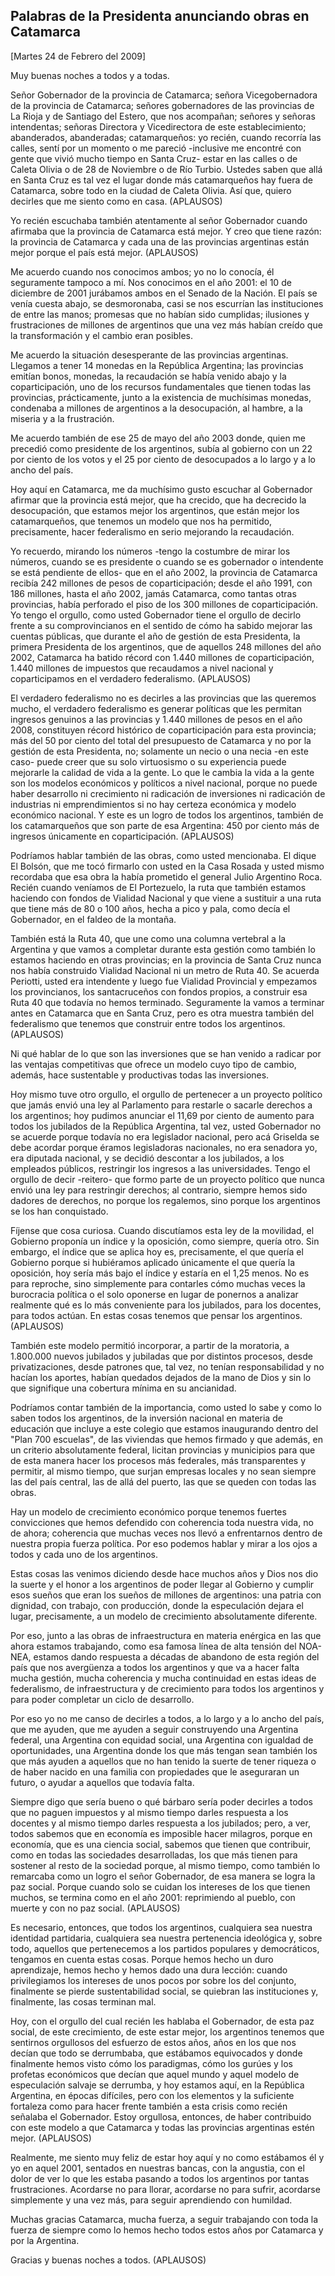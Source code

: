 Palabras de la Presidenta anunciando obras en Catamarca
-------------------------------------------------------

[Martes 24 de Febrero del 2009]

Muy buenas noches a todos y a todas.

Señor Gobernador de la provincia de Catamarca; señora Vicegobernadora de
la provincia de Catamarca; señores gobernadores de las provincias de La
Rioja y de Santiago del Estero, que nos acompañan; señores y señoras
intendentas; señoras Directora y Vicedirectora de este establecimiento;
abanderados, abanderadas; catamarqueños: yo recién, cuando recorría las
calles, sentí por un momento o me pareció -inclusive me encontré con
gente que vivió mucho tiempo en Santa Cruz- estar en las calles o de
Caleta Olivia o de 28 de Noviembre o de Río Turbio. Ustedes saben que
allá en Santa Cruz es tal vez el lugar donde más catamarqueños hay fuera
de Catamarca, sobre todo en la ciudad de Caleta Olivia. Así que, quiero
decirles que me siento como en casa. (APLAUSOS)

Yo recién escuchaba también atentamente al señor Gobernador cuando
afirmaba que la provincia de Catamarca está mejor. Y creo que tiene
razón: la provincia de Catamarca y cada una de las provincias argentinas
están mejor porque el país está mejor. (APLAUSOS)

Me acuerdo cuando nos conocimos ambos; yo no lo conocía, él seguramente
tampoco a mí. Nos conocimos en el año 2001: el 10 de diciembre de 2001
jurábamos ambos en el Senado de la Nación. El país se venía cuesta
abajo, se desmoronaba, casi se nos escurrían las instituciones de entre
las manos; promesas que no habían sido cumplidas; ilusiones y
frustraciones de millones de argentinos que una vez más habían creído
que la transformación y el cambio eran posibles.

Me acuerdo la situación desesperante de las provincias argentinas.
Llegamos a tener 14 monedas en la República Argentina; las provincias
emitían bonos, monedas, la recaudación se había venido abajo y la
coparticipación, uno de los recursos fundamentales que tienen todas las
provincias, prácticamente, junto a la existencia de muchísimas monedas,
condenaba a millones de argentinos a la desocupación, al hambre, a la
miseria y a la frustración.

Me acuerdo también de ese 25 de mayo del año 2003 donde, quien me
precedió como presidente de los argentinos, subía al gobierno con un 22
por ciento de los votos y el 25 por ciento de desocupados a lo largo y a
lo ancho del país.

Hoy aquí en Catamarca, me da muchísimo gusto escuchar al Gobernador
afirmar que la provincia está mejor, que ha crecido, que ha decrecido la
desocupación, que estamos mejor los argentinos, que están mejor los
catamarqueños, que tenemos un modelo que nos ha permitido, precisamente,
hacer federalismo en serio mejorando la recaudación.

Yo recuerdo, mirando los números -tengo la costumbre de mirar los
números, cuando se es presidente o cuando se es gobernador o intendente
se está pendiente de ellos- que en el año 2002, la provincia de
Catamarca recibía 242 millones de pesos de coparticipación; desde el año
1991, con 186 millones, hasta el año 2002, jamás Catamarca, como tantas
otras provincias, había perforado el piso de los 300 millones de
coparticipación. Yo tengo el orgullo, como usted Gobernador tiene el
orgullo de decirlo frente a su comprovincianos en el sentido de cómo ha
sabido mejorar las cuentas públicas, que durante el año de gestión de
esta Presidenta, la primera Presidenta de los argentinos, que de
aquellos 248 millones del año 2002, Catamarca ha batido récord con 1.440
millones de coparticipación, 1.440 millones de impuestos que recaudamos
a nivel nacional y coparticipamos en el verdadero federalismo.
(APLAUSOS)

El verdadero federalismo no es decirles a las provincias que las
queremos mucho, el verdadero federalismo es generar políticas que les
permitan ingresos genuinos a las provincias y 1.440 millones de pesos en
el año 2008, constituyen récord histórico de coparticipación para esta
provincia; más del 50 por ciento del total del presupuesto de Catamarca
y no por la gestión de esta Presidenta, no; solamente un necio o una
necia -en este caso- puede creer que su solo virtuosismo o su
experiencia puede mejorarle la calidad de vida a la gente. Lo que le
cambia la vida a la gente son los modelos económicos y políticos a nivel
nacional, porque no puede haber desarrollo ni crecimiento ni radicación
de inversiones ni radicación de industrias ni emprendimientos si no hay
certeza económica y modelo económico nacional. Y este es un logro de
todos los argentinos, también de los catamarqueños que son parte de esa
Argentina: 450 por ciento más de ingresos únicamente en coparticipación.
(APLAUSOS)

Podríamos hablar también de las obras, como usted mencionaba. El dique
El Bolsón, que me tocó firmarlo con usted en la Casa Rosada y usted
mismo recordaba que esa obra la había prometido el general Julio
Argentino Roca. Recién cuando veníamos de El Portezuelo, la ruta que
también estamos haciendo con fondos de Vialidad Nacional y que viene a
sustituir a una ruta que tiene más de 80 o 100 años, hecha a pico y
pala, como decía el Gobernador, en el faldeo de la montaña.

También está la Ruta 40, que une como una columna vertebral a la
Argentina y que vamos a completar durante esta gestión como también lo
estamos haciendo en otras provincias; en la provincia de Santa Cruz
nunca nos había construido Vialidad Nacional ni un metro de Ruta 40. Se
acuerda Periotti, usted era intendente y luego fue Vialidad Provincial y
empezamos los provincianos, los santacruceños con fondos propios, a
construir esa Ruta 40 que todavía no hemos terminado. Seguramente la
vamos a terminar antes en Catamarca que en Santa Cruz, pero es otra
muestra también del federalismo que tenemos que construir entre todos
los argentinos. (APLAUSOS)

Ni qué hablar de lo que son las inversiones que se han venido a radicar
por las ventajas competitivas que ofrece un modelo cuyo tipo de cambio,
además, hace sustentable y productivas todas las inversiones.

Hoy mismo tuve otro orgullo, el orgullo de pertenecer a un proyecto
político que jamás envió una ley al Parlamento para restarle o sacarle
derechos a los argentinos; hoy pudimos anunciar el 11,69 por ciento de
aumento para todos los jubilados de la República Argentina, tal vez,
usted Gobernador no se acuerde porque todavía no era legislador
nacional, pero acá Griselda se debe acordar porque éramos legisladoras
nacionales, no era senadora yo, era diputada nacional, y se decidió
descontar a los jubilados, a los empleados públicos, restringir los
ingresos a las universidades. Tengo el orgullo de decir -reitero- que
formo parte de un proyecto político que nunca envió una ley para
restringir derechos; al contrario, siempre hemos sido dadores de
derechos, no porque los regalemos, sino porque los argentinos se los han
conquistado.

Fíjense que cosa curiosa. Cuando discutíamos esta ley de la movilidad,
el Gobierno proponía un índice y la oposición, como siempre, quería
otro. Sin embargo, el índice que se aplica hoy es, precisamente, el que
quería el Gobierno porque si hubiéramos aplicado únicamente el que
quería la oposición, hoy sería más bajo el índice y estaría en el 1,25
menos. No es para reproche, sino simplemente para contarles cómo muchas
veces la burocracia política o el solo oponerse en lugar de ponernos a
analizar realmente qué es lo más conveniente para los jubilados, para
los docentes, para todos actúan. En estas cosas tenemos que pensar los
argentinos. (APLAUSOS)

También este modelo permitió incorporar, a partir de la moratoria, a
1.800.000 nuevos jubilados y jubiladas que por distintos procesos, desde
privatizaciones, desde patrones que, tal vez, no tenían responsabilidad
y no hacían los aportes, habían quedados dejados de la mano de Dios y
sin lo que signifique una cobertura mínima en su ancianidad.

Podríamos contar también de la importancia, como usted lo sabe y como lo
saben todos los argentinos, de la inversión nacional en materia de
educación que incluye a este colegio que estamos inaugurando dentro del
"Plan 700 escuelas", de las viviendas que hemos firmado y que además, en
un criterio absolutamente federal, licitan provincias y municipios para
que de esta manera hacer los procesos más federales, más transparentes y
permitir, al mismo tiempo, que surjan empresas locales y no sean siempre
las del país central, las de allá del puerto, las que se queden con
todas las obras.

Hay un modelo de crecimiento económico porque tenemos fuertes
convicciones que hemos defendido con coherencia toda nuestra vida, no de
ahora; coherencia que muchas veces nos llevó a enfrentarnos dentro de
nuestra propia fuerza política. Por eso podemos hablar y mirar a los
ojos a todos y cada uno de los argentinos.

Estas cosas las venimos diciendo desde hace muchos años y Dios nos dio
la suerte y el honor a los argentinos de poder llegar al Gobierno y
cumplir esos sueños que eran los sueños de millones de argentinos: una
patria con dignidad, con trabajo, con producción, donde la especulación
dejara el lugar, precisamente, a un modelo de crecimiento absolutamente
diferente.

Por eso, junto a las obras de infraestructura en materia enérgica en las
que ahora estamos trabajando, como esa famosa línea de alta tensión del
NOA-NEA, estamos dando respuesta a décadas de abandono de esta región
del país que nos avergüenza a todos los argentinos y que va a hacer
falta mucha gestión, mucha coherencia y mucha continuidad en estas ideas
de federalismo, de infraestructura y de crecimiento para todos los
argentinos y para poder completar un ciclo de desarrollo.

Por eso yo no me canso de decirles a todos, a lo largo y a lo ancho del
país, que me ayuden, que me ayuden a seguir construyendo una Argentina
federal, una Argentina con equidad social, una Argentina con igualdad de
oportunidades, una Argentina donde los que más tengan sean también los
que más ayuden a aquellos que no han tenido la suerte de tener riqueza o
de haber nacido en una familia con propiedades que le aseguraran un
futuro, o ayudar a aquellos que todavía falta.

Siempre digo que sería bueno o qué bárbaro sería poder decirles a todos
que no paguen impuestos y al mismo tiempo darles respuesta a los
docentes y al mismo tiempo darles respuesta a los jubilados; pero, a
ver, todos sabemos que en economía es imposible hacer milagros, porque
en economía, que es una ciencia social, sabemos que tienen que
contribuir, como en todas las sociedades desarrolladas, los que más
tienen para sostener al resto de la sociedad porque, al mismo tiempo,
como también lo remarcaba como un logro el señor Gobernador, de esa
manera se logra la paz social. Porque cuando solo se cuidan los
intereses de los que tienen muchos, se termina como en el año 2001:
reprimiendo al pueblo, con muerte y con no paz social. (APLAUSOS)

Es necesario, entonces, que todos los argentinos, cualquiera sea nuestra
identidad partidaria, cualquiera sea nuestra pertenencia ideológica y,
sobre todo, aquellos que pertenecemos a los partidos populares y
democráticos, tengamos en cuenta estas cosas. Porque hemos hecho un duro
aprendizaje, hemos hecho y hemos dado una dura lección: cuando
privilegiamos los intereses de unos pocos por sobre los del conjunto,
finalmente se pierde sustentabilidad social, se quiebran las
instituciones y, finalmente, las cosas terminan mal.

Hoy, con el orgullo del cual recién les hablaba el Gobernador, de esta
paz social, de este crecimiento, de este estar mejor, los argentinos
tenemos que sentirnos orgullosos del esfuerzo de estos años, años en los
que nos decían que todo se derrumbaba, que estábamos equivocados y donde
finalmente hemos visto cómo los paradigmas, cómo los gurúes y los
profetas económicos que decían que aquel mundo y aquel modelo de
especulación salvaje se derrumba, y hoy estamos aquí, en la República
Argentina, en épocas difíciles, pero con los elementos y la suficiente
fortaleza como para hacer frente también a esta crisis como recién
señalaba el Gobernador. Estoy orgullosa, entonces, de haber contribuido
con este modelo a que Catamarca y todas las provincias argentinas estén
mejor. (APLAUSOS)

Realmente, me siento muy feliz de estar hoy aquí y no como estábamos él
y yo en aquel 2001, sentados en nuestras bancas, con la angustia, con el
dolor de ver lo que les estaba pasando a todos los argentinos por tantas
frustraciones. Acordarse no para llorar, acordarse no para sufrir,
acordarse simplemente y una vez más, para seguir aprendiendo con
humildad.

Muchas gracias Catamarca, mucha fuerza, a seguir trabajando con toda la
fuerza de siempre como lo hemos hecho todos estos años por Catamarca y
por la Argentina.

Gracias y buenas noches a todos. (APLAUSOS)

 

